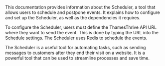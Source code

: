 This documentation provides information about the Scheduler, a tool that allows users to schedule and postpone events. It explains how to configure and set up the Scheduler, as well as the dependencies it requires. 

To configure the Scheduler, users must define the ThamesThrive API URL where they want to send the event. This is done by typing the URL into the Schedule settings. The Scheduler uses Redis to schedule the events. 

The Scheduler is a useful tool for automating tasks, such as sending messages to customers after they end their visit on a website. It is a powerful tool that can be used to streamline processes and save time.

